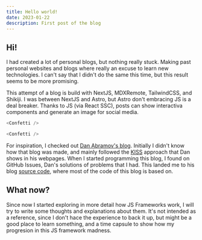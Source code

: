 ```yaml
---
title: Hello world!
date: 2023-01-22
description: First post of the blog
---
```


## Hi!

I had created a lot of personal blogs, but nothing really stuck.
Making past personal websites and blogs where really an excuse to learn new technologies.
I can't say that I didn't do the same this time, but this result seems to be more promising.

This attempt of a blog is build with NextJS, MDXRemote, TailwindCSS, and Shikiji.
I was between NextJS and Astro, but Astro don't embracing JS is a deal breaker.
Thanks to JS (via React SSC), posts can show interactiva components and generate an image for social media.

```js
<Confetti />
```

```js eval
<Confetti />
```

For inspiration, I checked out [Dan Abramov's blog](https://overreacted.io/).
Initially I didn't know how that blog was made, and mainly followed the [KISS](https://en.wikipedia.org/wiki/KISS_principle) approach that Dan shows in his webpages.
When I started programming this blog, I found on GitHub Issues, Dan's solutions of problems that I had. This landed me to his blog [source code](https://github.com/gaearon/overreacted.io), where most of the code of this blog is based on.

## What now?

Since now I started exploring in more detail how JS Frameworks work, I will try to write some thoughts and explanations about them.
It's not intended as a reference, since I don't hace the experience to back it up, but might be a good place to learn something, and a time capsule to show how my progresion in this JS framework madness.
